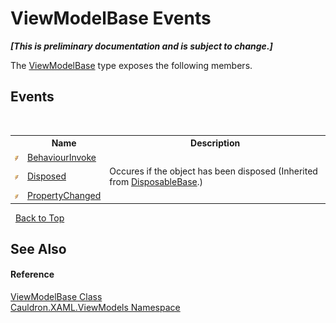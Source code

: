 # ViewModelBase Events
 _**\[This is preliminary documentation and is subject to change.\]**_

The <a href="T_Cauldron_XAML_ViewModels_ViewModelBase">ViewModelBase</a> type exposes the following members.


## Events
&nbsp;<table><tr><th></th><th>Name</th><th>Description</th></tr><tr><td>![Public event](media/pubevent.gif "Public event")</td><td><a href="E_Cauldron_XAML_ViewModels_ViewModelBase_BehaviourInvoke">BehaviourInvoke</a></td><td /></tr><tr><td>![Public event](media/pubevent.gif "Public event")</td><td><a href="E_Cauldron_Core_DisposableBase_Disposed">Disposed</a></td><td>
Occures if the object has been disposed
 (Inherited from <a href="T_Cauldron_Core_DisposableBase">DisposableBase</a>.)</td></tr><tr><td>![Public event](media/pubevent.gif "Public event")</td><td><a href="E_Cauldron_XAML_ViewModels_ViewModelBase_PropertyChanged">PropertyChanged</a></td><td /></tr></table>&nbsp;
<a href="#viewmodelbase-events">Back to Top</a>

## See Also


#### Reference
<a href="T_Cauldron_XAML_ViewModels_ViewModelBase">ViewModelBase Class</a><br /><a href="N_Cauldron_XAML_ViewModels">Cauldron.XAML.ViewModels Namespace</a><br />